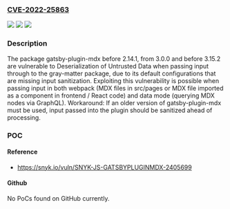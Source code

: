 ### [CVE-2022-25863](https://cve.mitre.org/cgi-bin/cvename.cgi?name=CVE-2022-25863)
![](https://img.shields.io/static/v1?label=Product&message=gatsby-plugin-mdx&color=blue)
![](https://img.shields.io/static/v1?label=Version&message=%3C%202.14.1%20&color=brighgreen)
![](https://img.shields.io/static/v1?label=Vulnerability&message=Deserialization%20of%20Untrusted%20Data&color=brighgreen)

### Description

The package gatsby-plugin-mdx before 2.14.1, from 3.0.0 and before 3.15.2 are vulnerable to Deserialization of Untrusted Data when passing input through to the gray-matter package, due to its default configurations that are missing input sanitization. Exploiting this vulnerability is possible when passing input in both webpack (MDX files in src/pages or MDX file imported as a component in frontend / React code) and data mode (querying MDX nodes via GraphQL). Workaround: If an older version of gatsby-plugin-mdx must be used, input passed into the plugin should be sanitized ahead of processing.

### POC

#### Reference
- https://snyk.io/vuln/SNYK-JS-GATSBYPLUGINMDX-2405699

#### Github
No PoCs found on GitHub currently.

